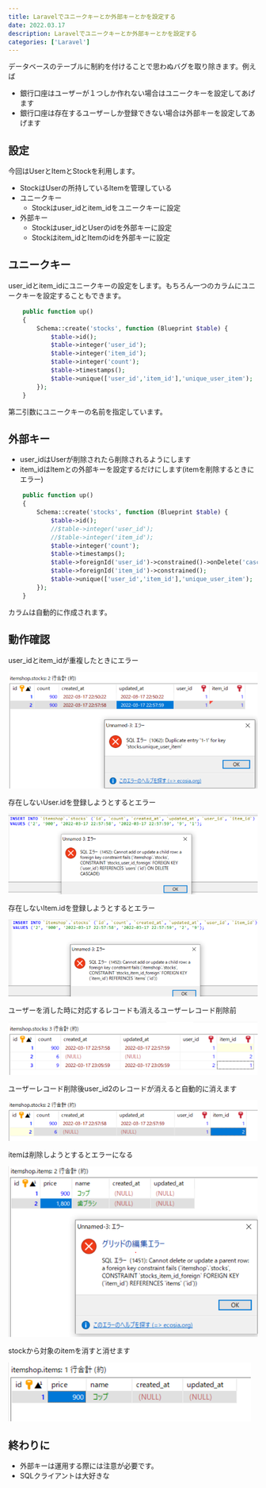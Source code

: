 ```yaml
---
title: Laravelでユニークキーとか外部キーとかを設定する
date: 2022.03.17
description: Laravelでユニークキーとか外部キーとかを設定する
categories: ['Laravel']
---
```


データベースのテーブルに制約を付けることで思わぬバグを取り除きます。例えば
* 銀行口座はユーザーが１つしか作れない場合はユニークキーを設定してあげます
* 銀行口座は存在するユーザーしか登録できない場合は外部キーを設定してあげます

## 設定


今回はUserとItemとStockを利用します。
* StockはUserの所持しているItemを管理している
* ユニークキー
  * Stockはuser_idとitem_idをユニークキーに設定
* 外部キー
  * Stockはuser_idとUserのidを外部キーに設定
  * Stockはitem_idとItemのidを外部キーに設定

## ユニークキー


user_idとitem_idにユニークキーの設定をします。もちろん一つのカラムにユニークキーを設定することもできます。

```php
    public function up()
    {
        Schema::create('stocks', function (Blueprint $table) {
            $table->id();
            $table->integer('user_id');
            $table->integer('item_id');
            $table->integer('count');
            $table->timestamps();
            $table->unique(['user_id','item_id'],'unique_user_item');
        });
    }
```


第二引数にユニークキーの名前を指定しています。

## 外部キー

* user_idはUserが削除されたら削除されるようにします
* item_idはItemとの外部キーを設定するだけにします(itemを削除するときにエラー)

```php
    public function up()
    {
        Schema::create('stocks', function (Blueprint $table) {
            $table->id();
            //$table->integer('user_id');
            //$table->integer('item_id');
            $table->integer('count');
            $table->timestamps();
            $table->foreignId('user_id')->constrained()->onDelete('cascade');
            $table->foreignId('item_id')->constrained();
            $table->unique(['user_id','item_id'],'unique_user_item');
        });
    }
```


カラムは自動的に作成されます。

## 動作確認


user_idとitem_idが重複したときにエラー

![画像](/1586/1.png)


存在しないUser.idを登録しようとするとエラー

![画像](/1586/2.png)


存在しないItem.idを登録しようとするとエラー

![画像](/1586/3.png)


ユーザーを消した時に対応するレコードも消えるユーザーレコード削除前

![画像](/1586/4.png)


ユーザーレコード削除後user_id2のレコードが消えると自動的に消えます

![画像](/1586/5.png)


itemは削除しようとするとエラーになる

![画像](/1586/6.png)


stockから対象のitemを消すと消せます

![画像](/1586/7.png)


## 終わりに

* 外部キーは運用する際には注意が必要です。
* SQLクライアントは大好きな



